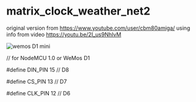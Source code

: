 # matrix_clock_weather_net2
original version from https://www.youtube.com/user/cbm80amiga/
using info from video https://youtu.be/2I_us9NhIvM


![wemos D1 mini](https://1.bp.blogspot.com/-KrSYJ-t8g5o/XcRV4IaZqSI/AAAAAAAAa1c/OnzIQEVkrogvybioZ1bo8U-JN3PbUz5lQCLcBGAsYHQ/s1600/esp8266-wemos-d1-mini-pinout.png)

// for NodeMCU 1.0 or WeMos D1

#define DIN_PIN 15  // D8

#define CS_PIN  13  // D7

#define CLK_PIN 12  // D6
